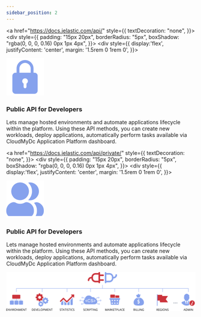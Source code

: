 ```yaml
---
sidebar_position: 2
---
```


<div style={{
    display: "flex",
    alignItem: "center",
    padding: "2rem 0",
    flexDirection: "row",
    gap: "15px",
}}>

<!-- Box1 -->

<a href="https://docs.jelastic.com/api/" style={{
    textDecoration: "none",
}}>
    <div style={{
        padding: "15px 20px",
        borderRadius: "5px",
        boxShadow: "rgba(0, 0, 0, 0.16) 0px 1px 4px",
    }}>
        <div style={{
            display:'flex',
            justifyContent: 'center',
            margin: '1.5rem 0 1rem 0',
        }}>

![Locale Dropdown](./img/APIMethods/Paas_icon-01.svg)

</div>
        <h3>Public API for Developers</h3>
        <p>Lets manage hosted environments and automate applications lifecycle within the platform. Using these API methods, you can create new workloads, deploy applications, automatically perform tasks available via CloudMyDc Application Platform dashboard.</p>
    </div>
</a>

<!-- Box2 -->

<a href="https://docs.jelastic.com/api/private/" style={{
    textDecoration: "none",
}}>
    <div style={{
        padding: "15px 20px",
        borderRadius: "5px",
        boxShadow: "rgba(0, 0, 0, 0.16) 0px 1px 4px",
    }}>
        <div style={{
            display:'flex',
            justifyContent: 'center',
            margin: '1.5rem 0 1rem 0',
        }}>

![Locale Dropdown](./img/APIMethods/Paas_icon-02.svg)

</div>
        <h3>Public API for Developers</h3>
        <p>Lets manage hosted environments and automate applications lifecycle within the platform. Using these API methods, you can create new workloads, deploy applications, automatically perform tasks available via CloudMyDc Application Platform dashboard.</p>
    </div>
</a>



</div>



<div style={{
    display:'flex',
    justifyContent: 'center',
    margin: '1.5rem 0 1rem 0',
}}>

![Locale Dropdown](./img/APIMethods/icon2.svg)

</div>